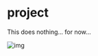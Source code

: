 # project
This does nothing... for now...

![img](https://travis-ci.org/CUHereAndNow/project.svg?branch=master)

